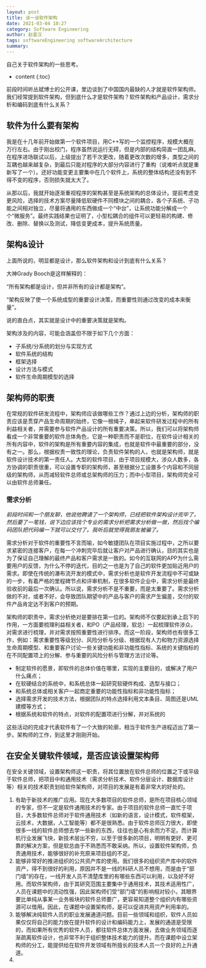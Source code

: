 ```yaml
---
layout: post
title: 谈一谈软件架构
date: 2021-03-04 10:27
category: Software Engineering
author: 赵星汉
tags: softwareEngineering softwareArchitecture
summary: 
---
```



自己关于软件架构的一些思考。





* content
{:toc}


前段时间听丛斌博士的公开课，里边谈到了中国国内最缺的人才就是软件架构师。我们经常提到软件架构，但到底什么才是软件架构？软件架构和产品设计，需求分析和编码到底有什么关系？

## 软件为什么要有架构

我是在十几年前开始做第一个软件项目，用C++写的一个监控程序，规模大概在万行左右。由于刚出校门，程序虽然说运行无碍，但是内部的结构简直一团乱麻。在程序进场联试以后，上级提出了若干次更改，随着更改次数的增多，类型之间的互耦也越来越复杂，到最后只能对程序的大部分内容进行了重构（说难听点就是重新写了一个）。还好功能变更主要集中在几个软件上，系统的整体结构还没有到不得不变的程序，否则损失就太大了。

从那以后，我就开始逐渐重视程序的架构甚至是系统架构的总体设计。提前考虑变更风险，选择的技术方案尽量降低软硬件不同模块之间的耦合，各个子系统、子功能之间相对独立，尽量将通用的东西做成一个“中台”，让系统功能分解成一个个“微服务”。最终实践结果也证明了，小型松耦合的组件可以更轻易的构建、修改、删除、替换以及测试，降低变更成本，提升系统质量。

## 架构&设计

上面所说的，明显都是设计，那么软件架构和设计到底有什么关系？

大神Grady Booch是这样解释的：

“所有架构都是设计，但并非所有的设计都是架构”。

“架构反映了使一个系统成型的重要设计决策，而重要性则通过改变的成本来衡量”。

说的直白点，其实就是设计中的重要决策就是架构。

架构涉及的内容，可能会涵盖但不限于如下几个方面：

- 子系统/分系统的划分与实现方式
- 软件系统的结构
- 框架选择
- 设计方法与模式
- 软件生命周期模型的选择





## 架构师的职责

在常规的软件研发流程中，架构师应该做哪些工作？通过上边的分析，架构师的职责应该是贯穿产品生命周期的始终，它像一根绳子，串起来软件研发过程中的所有利益相关者，并需要参与软件产品设计的所有重要决策。所以，我们可以将架构师看成一个非常重要的软件总体角色，它是一种职责而不是职位，在软件设计相关的所有内容中，软件的架构是所有重要内容的集成，也就是软件中最重要的部分，没有之一。那么，根据权责一致性的理论，负责软件架构的人，也就是架构师，就是软件设计技术的第一责任人。大型的软件项目，由于项目规模大，涉众人数多，各方协调的职责很重，可以设置专职的架构师，甚至根据分工设置多个内容和不同层级的架构师，从而减轻软件总师或总架构师的压力；而中小型项目，架构师完全可以由软件总师兼任。

### 需求分析

*前段时间和一个朋友聊，他说他聘请了一个架构师，已经把软件架构设计完毕了，然后要了一笔钱，说下边应该找个专业的需求分析把需求分析做一做，然后找个编码团队把代码编一下就可以交付了。我听后就觉得我朋友被骗了。*

需求分析对于软件的重要性不言而喻，如今敏捷团队在项目实施过程中，之所以要求紧密的连接客户，在每一个冲刺完毕后就让客户对产品进行确认，目的其实也是为了保证自己理解的最终产品和客户需求是一致的。如今的互联网的APP为什么需要用户的反馈，为什么不停的迭代，目的之一也是为了自己的软件更加贴近用户的需求。即使在传统的瀑布流开发的模式中，需求分析也是软件开发流程中不可或缺的一步，有着严格的里程碑节点和评审机制，在很多软件企业中，需求分析是最终验收前的最后一次确认。所以说，需求分析不是不重要，而是太重要了。需求分析做的不对，或者不好，会导致团队期望中的产品与客户的需求产生偏差，交付的软件产品肯定达不到客户的预期。

架构师的职责中，需求分析绝对是要排在第一位的。架构师不仅要起到承上启下的作用，一方面要梳理利益相关者，和PO（产品经理，软总）一起梳理软件涉众，对需求进行梳理，并对需求按照重要性进行排序。而这一阶段，架构师也有很多工作，例如：需求重要性等级划分、风险分析与分级、根据现有人力和物力资源选择生命周期模型、和重要客户讨论一些关键功能和非功能性指标、系统的关键指标的在不同配置项上的分解、参与重要的风险分析与管理方法讨论等。

- 制定软件的愿景，即软件的总体价值在哪里，实现的主要目的，或解决了用户什么痛点；
- 在软硬结合的系统中，和系统总体一起研究软硬件构成、选型与接口；
- 和系统总体或相关客户一起商定重要的功能性指标和非功能性指标；
- 选择需求开发的技术方法，根据团队的特点选择利用文本条目、简图还是UML建模等方式；
- 根据系统和软件的特点，对软件的配置项进行分解，并对系统的


这些活动的完成才代表软件有了一个大致的轮廓，相当于软件生产进程迈出了第一步。架构师的工作，到这里才刚刚开始。




## 在安全关键软件领域，是否应该设置架构师

在安全关键领域，设置架构师这一职责，将其位置放在软件总师的位置之下或平级于软件总师，把项目中和通用技术（需求分析技术、软件分层设计、数据库设计等）相关的技术职责划给软件架构师，对项目的发展是有着非常大的好处的。

1. 有助于新技术的推广应用。现在大多数项目的软件总师，是所在项目核心领域的专家，但不一定是软件通用技术的专家。由于项目的软件总师一直忙于项目，大多数软件总师对于软件通用技术（如新的语言，设计模式，软件框架，云技术，大数据，人工智能等）都不是很熟悉。由于软件总师压力很大，即使很多一线的软件总师想去学一些新的东西，往往也是心有余而力不足。而计算机行业发展飞快，新技术层出不穷，以至于很多新的项目，明明有更好、更可靠的解决方案，但是软总由于不熟悉而不敢采纳。所以，设置软件架构师，负责通用技术，能够很好的补充原来项目组的不足。
2. 能够非常好的推进组织的公共资产库的使用。我们很多的组织资产库中的软件资产，得不到很好的利用，原因并不是一线的科研人员不想用，而是由于“部门墙”的存在，一线开发人员不清楚库里的有哪些东西可以利用，以及好不好用。而软件架构师，由于其研究范围主要集中于通用技术，其技术适用性广，人员在课题中的流动性强，因此架构师们受“部门墙”的影响相对较小，其眼界要比单纯从事某一业务板块的软件总师要广，更容易知道整个组织内有哪些资源可以借用。因此，在课题中设置架构师，是可以促进共用资产利用率的。
3. 能够解决纯软件人员的职业发展通道问题。目前一些领域和组织，软件人员如果仅仅将自己的能力放在提升软件的设计和编码能力上，发展的通道是受限的，而如果所有优秀的软件人员，都往软件总体方面发展，去做业务领域而逐渐疏离软件设计，也非常不利于组织整体技术能力的提升。而在课题中设立架构师的分工，能提供给在软件开发领域有所擅长的技术人员一个良好的上升通道。
4. 